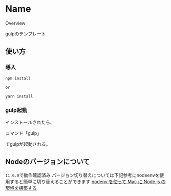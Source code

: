 Name
====

Overview

gulpのテンプレート

## 使い方

### 導入
```
npm install

or

yarn install
```

### gulp起動
インストールされたら、

コマンド「gulp」

でgulpが起動される。

## Nodeのバージョンについて
`11.6.0`で動作確認済み
バージョン切り替えについては下記参考にnodeenvを使用すると簡単に切り替えることができます
[nodenv を使って Mac に Node.js の環境を構築する](https://qiita.com/1000ch/items/41ea7caffe8c42c5211c)

